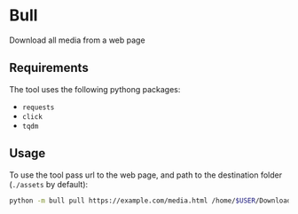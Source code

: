 # Bull

Download all media from a web page

## Requirements

The tool uses the following pythong packages:

- `requests`
- `click`
- `tqdm`

## Usage

To use the tool pass url to the web page, and path to the destination folder (`./assets` by default):

```sh
python -m bull pull https://example.com/media.html /home/$USER/Downloads
```
